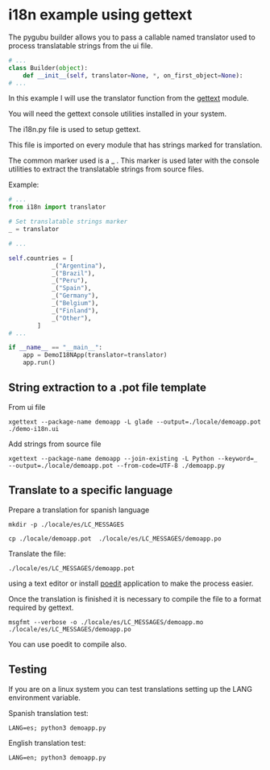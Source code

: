 # i18n example using gettext

The pygubu builder allows you to pass a callable named translator
used to process translatable strings from the ui file.

```python
# ...
class Builder(object):
    def __init__(self, translator=None, *, on_first_object=None):
# ...
```

In this example I will use the translator function from the [gettext](https://docs.python.org/3/library/gettext.html) module.

You will need the gettext console utilities installed in your system.

The i18n.py file is used to setup gettext.

This file is imported on every module that has strings marked for translation.

The common marker used is a _ .  This marker is used later with the console utilities to extract
the translatable strings from source files.

Example:

```python
# ...
from i18n import translator

# Set translatable strings marker
_ = translator

# ...

self.countries = [
            _("Argentina"),
            _("Brazil"),
            _("Peru"),
            _("Spain"),
            _("Germany"),
            _("Belgium"),
            _("Finland"),
            _("Other"),
        ]
# ...

if __name__ == "__main__":
    app = DemoI18NApp(translator=translator)
    app.run()
```


## String extraction to a .pot file template

From ui file

    xgettext --package-name demoapp -L glade --output=./locale/demoapp.pot ./demo-i18n.ui

Add strings from source file

    xgettext --package-name demoapp --join-existing -L Python --keyword=_  --output=./locale/demoapp.pot --from-code=UTF-8 ./demoapp.py

## Translate to a specific language

Prepare a translation for spanish language

    mkdir -p ./locale/es/LC_MESSAGES

    cp ./locale/demoapp.pot  ./locale/es/LC_MESSAGES/demoapp.po

Translate the file:

    ./locale/es/LC_MESSAGES/demoapp.pot

using a text editor or install [poedit](https://poedit.net/) application to make the process easier.

Once the translation is finished it is necessary to compile the file to a format required by gettext.

    msgfmt --verbose -o ./locale/es/LC_MESSAGES/demoapp.mo ./locale/es/LC_MESSAGES/demoapp.po

You can use poedit to compile also.

## Testing

If you are on a linux system you can test translations setting up the LANG environment variable.

Spanish translation test:

    LANG=es; python3 demoapp.py

English translation test:

    LANG=en; python3 demoapp.py
